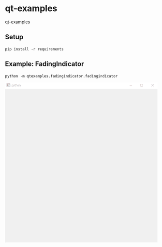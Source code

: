 # qt-examples
qt-examples

## Setup
`pip install -r requirements`

## Example: FadingIndicator
`python -m qtexamples.fadingindicator.fadingindicator`

![Fading Indicator](_assets/fadingindicator.gif)

